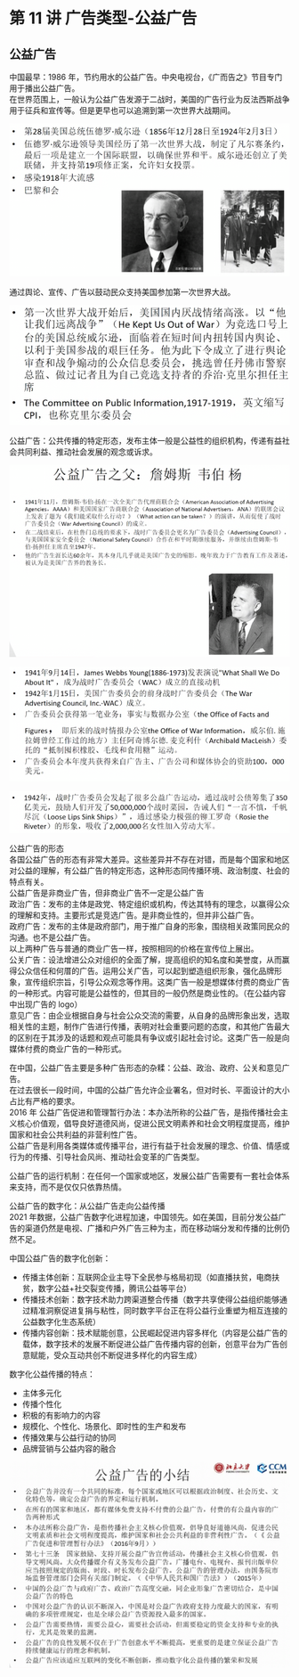 # 第 11 讲 广告类型-公益广告

## 公益广告
中国最早：1986 年，节约用水的公益广告。中央电视台，《广而告之》节目专门用于播出公益广告。  
在世界范围上，一般认为公益广告发源于二战时，美国的广告行业为反法西斯战争用于征兵和宣传等。但是更早也可以追溯到第一次世界大战期间。

![](_v_images/20221113140712964_20201_1.png)

通过舆论、宣传、广告以鼓动民众支持美国参加第一次世界大战。

![](_v_images/20221113140950354_265_1.png)

公益广告：公共传播的特定形态，发布主体一般是公益性的组织机构，传递有益社会共同利益、推动社会发展的观念或诉求。

![](_v_images/20221113141408221_29853_1.png)

![](_v_images/20221113141551830_24119_1.png)

![](_v_images/20221113141632698_28115_1.png)

公益广告的形态  
各国公益广告的形态有非常大差异。这些差异并不存在对错，而是每个国家和地区对公益的理解，有公益广告的特定形态，这种形态同传播环境、政治制度、社会的特点有关。  
公益广告是非商业广告，但非商业广告不一定是公益广告  
政治广告：发布的主体是政党、特定组织或机构，传达其特有的理念，以赢得公众的理解和支持。主要形式是竞选广告。是非商业性的，但并非公益广告。  
政府广告：发布的主体是政府部门，用于推广自身的形象，围绕相关政策同民众的沟通。也不是公益广告。  
以上两种广告与普通的商业广告一样，按照相同的价格在宣传位上展出。  
公关广告：设法增进公众对组织的全面了解，提高组织的知名度和美誉度，从而赢得公众信任和何厝的广告。运用公关广告，可以起到塑造组织形象，强化品牌形象，宣传组织宗旨，引导公众观念等作用。这类广告一般是想媒体付费的商业广告的一种形式。内容可能是公益性的，但其目的一般仍然是商业性的。（在公益内容中出现广告的 logo）  
意见广告：由企业根据自身与社会公众交流的需要，从自身的品牌形象出发，选取相关性的主题，制作广告进行传播，表明对社会重要问题的态度，和其他广告最大的区别在于其涉及的话题和观点可能具有争议或引起社会讨论。这类广告一般是向媒体付费的商业广告的一种形式。  

在中国，公益广告主要是多种广告形态的杂糅：公益、政治、政府、公关和意见广告。  
在过去很长一段时间，中国的公益广告允许企业署名，但对时长、平面设计的大小占比有严格的要求。  
2016 年 公益广告促进和管理暂行办法：本办法所称的公益广告，是指传播社会主义核心价值观，倡导良好道德风尚，促进公民文明素养和社会文明程度提高，维护国家和社会公共利益的非营利性广告。  
公益广告是利用各类媒体或传播平台，进行有益于社会发展的理念、价值、情感或行为的传播、引导社会风尚、推动社会变革的广告类型。

公益广告的运行机制：在任何一个国家或地区，发展公益广告需要有一套社会体系来支持，而不是仅仅只依靠热情。

公益广告的数字化：从公益广告走向公益传播  
2021 年数据，公益广告数字化进程加速，中国领先。如在美国，目前分发公益广告的渠道仍然是电视、广播和户外广告三种为主，而在移动端分发和传播的比例仍然不足。

中国公益广告的数字化创新：  

* 传播主体创新：互联网企业主导下全民参与格局初现（如直播扶贫，电商扶贫，数字公益+社交裂变传播，腾讯公益等平台）  
* 传播技术创新：数字技术助力跨渠道整合传播（数字共享使得公益组织能够通过精准洞察促进复捐与粘性，同时数字平台正在将公益行业重塑为相互连接的公益数字化生态系统）  
* 传播内容创新：技术赋能创意，公民崛起促进内容多样化（内容是公益广告的载体，数字技术的发展不断促进公益广告传播内容的创新，创意平台为广告创意赋能，受众互动共创不断促进多样化的内容生成）  

数字化公益传播的特点：  

* 主体多元化  
* 传播个性化  
* 积极的有影响力的内容  
* 规模化、个性化、场景化、即时性的生产和发布  
* 传播效果与公益行动的协同  
* 品牌营销与公益内容的融合

![](vx_images/523662212221248.png)